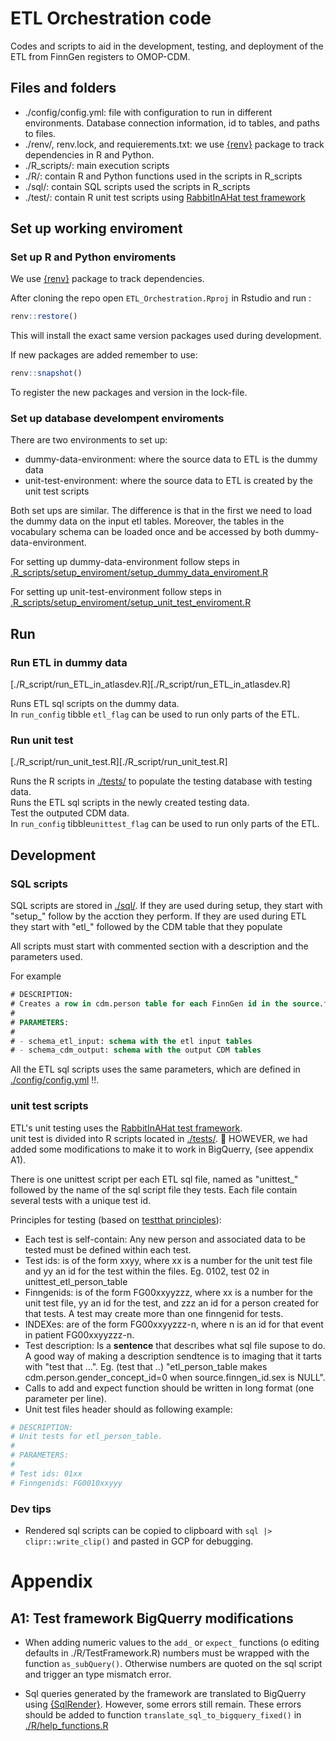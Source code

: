 # ETL Orchestration code

Codes and scripts to aid in the development, testing, and deployment of the ETL from FinnGen registers to OMOP-CDM.

## Files and folders 

- ./config/config.yml: file with configuration to run in different environments. Database connection information, id to tables, and paths to files. 
- ./renv/, renv.lock, and requierements.txt: we use [{renv}](https://rstudio.github.io/renv/index.html) package to track dependencies in R and Python. 
- ./R_scripts/: main execution scripts 
- ./R/: contain R and Python functions used in the scripts in R_scripts
- ./sql/: contain SQL scripts used the scripts in R_scripts
- ./test/: contain R unit test scripts using [RabbitInAHat test framework](http://ohdsi.github.io/WhiteRabbit/riah_test_framework.html)



## Set up working enviroment

### Set up R and Python enviroments

We use [{renv}](https://rstudio.github.io/renv/index.html) package to track dependencies. 

After cloning the repo open `ETL_Orchestration.Rproj` in Rstudio and run : 

```r
renv::restore()
```

This will install the exact same version packages used during development. 

If new packages are added remember to use:

```r
renv::snapshot()
```
To register the new packages and version in the lock-file. 


### Set up database develompent enviroments

There are two environments to set up: 

- dummy-data-environment: where the source data to ETL is the dummy data 
- unit-test-environment: where the source data to ETL is created by the unit test scripts

Both set ups are similar. The difference is that in the first we need to load the dummy data on the input etl tables. 
Moreover, the tables in the vocabulary schema can be loaded once and be accessed by both dummy-data-environment.


For setting up  dummy-data-environment follow steps in  [.R_scripts/setup_enviroment/setup_dummy_data_enviroment.R](./R_scripts/setup_enviroment/setup_dummy_data_enviroment.R)

For setting up unit-test-environment follow steps in  [.R_scripts/setup_enviroment/setup_unit_test_enviroment.R](./R_scripts/setup_enviroment/setup_unit_test_enviroment.R)



## Run

### Run ETL in dummy data

[./R_script/run_ETL_in_atlasdev.R][./R_script/run_ETL_in_atlasdev.R] 

Runs ETL sql scripts on the dummy data.   
In `run_config` tibble `etl_flag` can be used to run only parts of the ETL. 


### Run unit test

[./R_script/run_unit_test.R][./R_script/run_unit_test.R] 

Runs the R scripts in [./tests/](./tests/) to populate the testing database with testing data.  
Runs the  ETL sql scripts in the newly created testing data.  
Test the outputed CDM data.  
In `run_config` tibble`unittest_flag` can be used to run only parts of the ETL. 


## Development 

### SQL scripts 

SQL scripts are stored in [./sql/](./sql/). If they are used during setup, they start with "setup_" follow by the acction they perform. If they are used during ETL they start with "etl_" followed by the CDM table that they populate

All scripts must start with commented section with a description and the parameters used.  

For example 
```sql
# DESCRIPTION:
# Creates a row in cdm.person table for each FinnGen id in the source.finngenid_info table.
#
# PARAMETERS:
#
# - schema_etl_input: schema with the etl input tables
# - schema_cdm_output: schema with the output CDM tables
```

All the ETL sql scripts uses the same parameters, which are defined in [./config/config.yml](./config/config.yml) !!. 


### unit test scripts 

ETL's unit testing uses the [RabbitInAHat test framework](http://ohdsi.github.io/WhiteRabbit/riah_test_framework.html).   
unit test is divided into R scripts located in [./tests/](./tests/). 🚨 HOWEVER, we had added some modifications to make it to work in BigQuerry, (see appendix A1).

There is one unittest script per each ETL sql file, named as "unittest_" followed by the name of the sql script file they tests. Each file contain several tests with a unique test id. 


Principles for testing (based on [testthat principles](https://r-pkgs.org/testing-design.html#sec-testing-design-principles)): 

- Each test is self-contain: Any new person and associated data to be tested must be defined within each test. 
- Test ids: is of the form xxyy, where xx is a number for the unit test file and yy an id for the test within the files. Eg. 0102, test 02 in unittest_etl_person_table 
- Finngenids: is of the form FG00xxyyzzz, where xx is a number for the unit test file, yy an id for the test, and zzz an id for a person created for that tests. A test may create more than one finngenid for tests. 
- INDEXes: are of the form FG00xxyyzzz-n, where n is an id for that event in patient FG00xxyyzzz-n.
- Test description: Is a **sentence** that describes what sql file supose to do. A good way of making a description sendtence is to imaging that it tarts with "test that ...". Eg. (test that ..) "etl_person_table makes cdm.person.gender_concept_id=0 when source.finngen_id.sex is NULL". 
- Calls to add and expect function should be written in long format (one parameter per line). 
- Unit test files header should as following example: 

```r 
# DESCRIPTION:
# Unit tests for etl_person_table.
#
# PARAMETERS:
#
# Test ids: 01xx
# Finngenids: FG0010xxyyy
```







### Dev tips 

- Rendered sql scripts can be copied to clipboard with `sql |>  clipr::write_clip()` and pasted in GCP for debugging. 




# Appendix

## A1: Test framework BigQuerry modifications

- When adding numeric values to the `add_` or `expect_` functions (o editing defaults in ./R/TestFramework.R) numbers must be wrapped with the function `as_subQuery()`. Otherwise numbers are quoted on the sql script and trigger an type mismatch error. 

- Sql queries generated by the framework are translated to BigQuerry using [{SqlRender}](https://ohdsi.github.io/SqlRender/). However, some errors still remain. These errors should be added to function `translate_sql_to_bigquery_fixed()` in  [./R/help_functions.R]()


